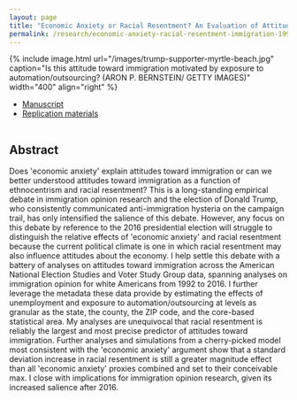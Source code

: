 ```yaml
---
layout: page
title: "Economic Anxiety or Racial Resentment? An Evaluation of Attitudes Toward Immigration in the U.S. From 1992 to 2016"
permalink: /research/economic-anxiety-racial-resentment-immigration-1992-2016/
---
```


{% include image.html url="/images/trump-supporter-myrtle-beach.jpg" caption="Is this attitude toward immigration motivated by exposure to automation/outsourcing? (ARON P. BERNSTEIN/ GETTY IMAGES)" width="400" align="right" %}

<!--## Article and Supporting Materials  --> 

- [Manuscript](https://github.com/svmiller/earr/blob/master/earr.pdf)
- [Replication materials](https://github.com/svmiller/earr)


<hr style="clear:both;visibility: hidden;" />  

## Abstract

Does 'economic anxiety' explain attitudes toward immigration or can we better understood attitudes toward immigration as a function of ethnocentrism and racial resentment? This is a long-standing empirical debate in immigration opinion research and the election of Donald Trump, who consistently communicated anti-immigration hysteria on the campaign trail, has only intensified the salience of this debate. However, any focus on this debate by reference to the 2016 presidential election will struggle to distinguish the relative effects of 'economic anxiety' and racial resentment because the current political climate is one in which racial resentment may also influence attitudes about the economy. I help settle this debate with a battery of analyses on attitudes toward immigration across the American National Election Studies and Voter Study Group data, spanning analyses on immigration opinion for white Americans from 1992 to 2016. I further leverage the metadata these data provide by estimating the effects of unemployment and exposure to automation/outsourcing at levels as granular as the state, the county, the ZIP code, and the core-based statistical area. My analyses are unequivocal that racial resentment is reliably the largest and most precise predictor of attitudes toward immigration. Further analyses and simulations from a cherry-picked model most consistent with the 'economic anxiety' argument show that a standard deviation increase in racial resentment is still a greater magnitude effect than all 'economic anxiety' proxies combined and set to their conceivable max. I close with implications for immigration opinion research, given its increased salience after 2016.
